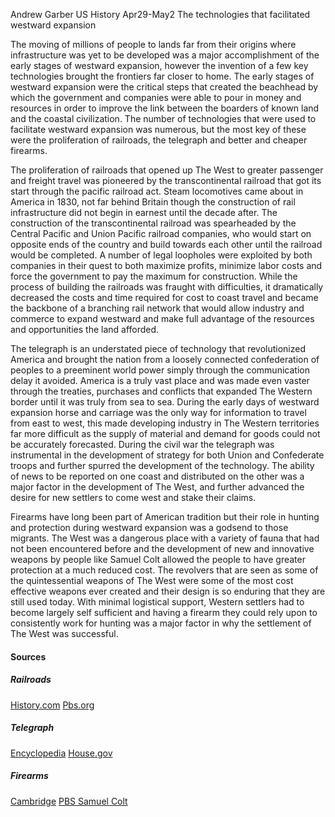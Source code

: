 Andrew Garber
US History
Apr29-May2
The technologies that facilitated westward expansion

The moving of millions of people to lands far from their origins where infrastructure was yet to be developed was a major accomplishment of the early stages of westward expansion, however the invention of a few key technologies brought the frontiers far closer to home. The early stages of westward expansion were the critical steps that created the beachhead by which the government and companies were able to pour in money and resources in order to improve the link between the boarders of known land and the coastal civilization. The number of technologies that were used to facilitate westward expansion was numerous, but the most key of these were the proliferation of railroads, the telegraph and better and cheaper firearms.

The proliferation of railroads that opened up The West to greater passenger and freight travel was pioneered by the transcontinental railroad that got its start through the pacific railroad act. Steam locomotives came about in America in 1830, not far behind Britain though the construction of rail infrastructure did not begin in earnest until the decade after. The construction of the transcontinental railroad was spearheaded by the Central Pacific and Union Pacific railroad companies, who would start on opposite ends of the country and build towards each other until the railroad would be completed. A number of legal loopholes were exploited by both companies in their quest to both maximize profits, minimize labor costs and force the government to pay the maximum for construction. While the process of building the railroads was fraught with difficulties, it dramatically decreased the costs and time required for cost to coast travel and became the backbone of a branching rail network that would allow industry and commerce to expand westward and make full advantage of the resources and opportunities the land afforded.

The telegraph is an understated piece of technology that revolutionized America and brought the nation from a loosely connected confederation of peoples to a preeminent world power simply through the communication delay it avoided. America is a truly vast place and was made even vaster through the treaties, purchases and conflicts that expanded The Western border until it was truly from sea to sea. During the early days of westward expansion horse and carriage was the only way for information to travel from east to west, this made developing industry in The Western territories far more difficult as the supply of material and demand for goods could not be accurately forecasted. During the civil war the telegraph was instrumental in the development of strategy for both Union and Confederate troops and further spurred the development of the technology. The ability of news to be reported on one coast and distributed on the other was a major factor in the development of The West, and further advanced the desire for new settlers to come west and stake their claims.

Firearms have long been part of American tradition but their role in hunting and protection during westward expansion was a godsend to those migrants. The West was a dangerous place with a variety of fauna that had not been encountered before and the development of new and innovative weapons by people like Samuel Colt allowed the people to have greater protection at a much reduced cost. The revolvers that are seen as some of the quintessential weapons of The West were some of the most cost effective weapons ever created and their design is so enduring that they are still used today. With minimal logistical support, Western settlers had to become largely self sufficient and having a firearm they could rely upon to consistently work for hunting was a major factor in why the settlement of The West was successful.



#### Sources

##### Railroads
[History.com](https://www.history.com/topics/inventions/transcontinental-railroad)
[Pbs.org](https://www.pbs.org/wgbh/americanexperience/features/tcrr-impact-transcontinental-railroad/)


##### Telegraph
[Encyclopedia](https://www.encyclopedia.com/history/encyclopedias-almanacs-transcripts-and-maps/technology-and-making-west)
[House.gov](https://history.house.gov/Exhibitions-and-Publications/Electronic-Technology/Telegraph/#:~:text=At%20first%20the%20telegraph%20connected,improved%20communication%20became%20a%20necessity.)
##### Firearms
[Cambridge](https://www.cambridge.org/core/journals/business-history-review/article/industrial-manifest-destiny-american-firearms-manufacturing-and-antebellum-expansion/113622C477839833A6BBDC55A6CCC9C1)
[PBS Samuel Colt](http://www.pbs.org/wgbh/theymadeamerica/whomade/colt_hi.html)


